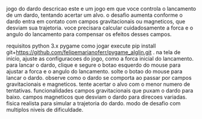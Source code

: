 jogo do dardo
descricao
este e um jogo em que voce controla o lancamento de um dardo, tentando acertar um alvo. o desafio aumenta conforme o dardo entra em contato com campos gravitacionais ou magneticos, que desviam sua trajetoria. voce precisara calcular cuidadosamente a forca e o angulo do lancamento para compensar os efeitos desses campos.

requisitos
python 3.x
pygame
como jogar
execute pip install git+https://github.com/felipemarianoferr/pygame_alglin.git .
na tela de inicio, ajuste as configuracoes do jogo, como a forca inicial do lancamento.
para lancar o dardo, clique e segure o botao esquerdo do mouse para ajustar a forca e o angulo do lancamento.
solte o botao do mouse para lancar o dardo.
observe como o dardo se comporta ao passar por campos gravitacionais e magneticos.
tente acertar o alvo com o menor numero de tentativas.
funcionalidades
campos gravitacionais que puxam o dardo para baixo.
campos magneticos que desviam o dardo para direcoes variadas.
fisica realista para simular a trajetoria do dardo.
modo de desafio com multiplos niveis de dificuldade.